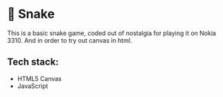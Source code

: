 # 🐍 Snake

This is a basic snake game, coded out of nostalgia for playing it on Nokia 3310.
And in order to try out canvas in html.

## Tech stack:

- HTML5 Canvas
- JavaScript
